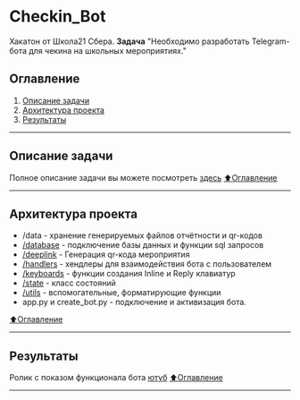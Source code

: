 # Checkin_Bot
Хакатон от Школа21 Сбера.
**Задача** "Необходимо разработать Telegram-бота для чекина на школьных мероприятиях."

## Оглавление

1. [Описание задачи](#описание-задачи)
2. [Архитектура проекта](#архитектура-проекта)
3. [Результаты](#результаты)
____

## Описание задачи
Полное описание задачи вы можете посмотреть [здесь](https://github.com/hardworkerM/Checkin_Bot/blob/main/Checkin_bot_task.pdf) 
[:arrow_up:Оглавление](#оглавление)
____
## Архитектура проекта
- /data - хранение генерируемых файлов отчётности и qr-кодов
- [/database](https://github.com/hardworkerM/Checkin_Bot/tree/main/database) - подключение базы данных и функции sql запросов
- [/deeplink](https://github.com/hardworkerM/Checkin_Bot/tree/main/deeplink) - Генерация qr-кода мероприятия
- [/handlers](https://github.com/hardworkerM/Checkin_Bot/tree/main/handlers) - хендлеры для взаимодействия бота с пользователем
- [/keyboards](https://github.com/hardworkerM/Checkin_Bot/tree/main/keyboards) - функции создания Inline и Reply клавиатур
- [/state](https://github.com/hardworkerM/Checkin_Bot/tree/main/state) - класс состояний
- [/utils](https://github.com/hardworkerM/Checkin_Bot/tree/main/utils) - вспомогательные, форматирующие функции
- app.py и create_bot.py - подключение и активизация бота.

[:arrow_up:Оглавление](#оглавление)
____
## Результаты
Ролик с показом функционала бота [ютуб](https://youtu.be/U5yTr65kLro)
[:arrow_up:Оглавление](#оглавление)
____
